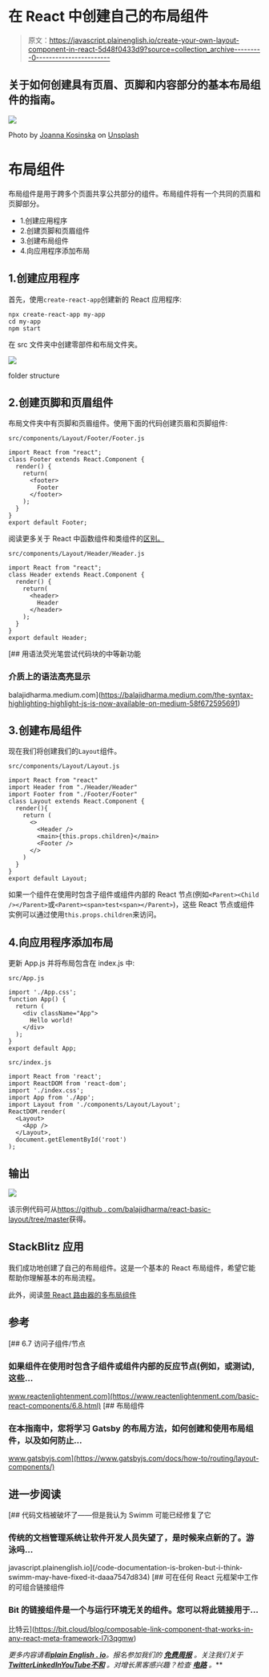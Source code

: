 # 在 React 中创建自己的布局组件

> 原文：<https://javascript.plainenglish.io/create-your-own-layout-component-in-react-5d48f0433d9?source=collection_archive---------0----------------------->

## 关于如何创建具有页眉、页脚和内容部分的基本布局组件的指南。

![](img/1b3629300c3d0755a514ce957b201f17.png)

Photo by [Joanna Kosinska](https://unsplash.com/@joannakosinska?utm_source=medium&utm_medium=referral) on [Unsplash](https://unsplash.com?utm_source=medium&utm_medium=referral)

# 布局组件

布局组件是用于跨多个页面共享公共部分的组件。布局组件将有一个共同的页眉和页脚部分。

*   1.创建应用程序
*   2.创建页脚和页眉组件
*   3.创建布局组件
*   4.向应用程序添加布局

## 1.创建应用程序

首先，使用`create-react-app`创建新的 React 应用程序:

```
npx create-react-app my-app
cd my-app
npm start
```

在 src 文件夹中创建零部件和布局文件夹。

![](img/83723adc8ebebe8698c17dfeb0a9b41f.png)

folder structure

## 2.创建页脚和页眉组件

布局文件夹中有页脚和页眉组件。使用下面的代码创建页眉和页脚组件:

`src/components/Layout/Footer/Footer.js`

```
import React from "react";
class Footer extends React.Component {
  render() {
    return(
      <footer>
        Footer
      </footer>
    );
  }
}
export default Footer;
```

阅读更多关于 React 中函数组件和类组件的[区别。](https://medium.com/javascript-in-plain-english/which-is-better-class-components-or-functional-component-in-react-a417b4ef6c1a)

`src/components/Layout/Header/Header.js`

```
import React from "react";
class Header extends React.Component {
  render() {
    return(
      <header>
        Header
      </header>
    );
  }
}
export default Header;
```

[](https://balajidharma.medium.com/the-syntax-highlighting-highlight-js-is-now-available-on-medium-58f672595691) [## 用语法荧光笔尝试代码块的中等新功能

### 介质上的语法高亮显示

balajidharma.medium.com](https://balajidharma.medium.com/the-syntax-highlighting-highlight-js-is-now-available-on-medium-58f672595691) 

## 3.创建布局组件

现在我们将创建我们的`Layout`组件。

`src/components/Layout/Layout.js`

```
import React from "react"
import Header from "./Header/Header"
import Footer from "./Footer/Footer"
class Layout extends React.Component {
  render(){
    return (
      <>
        <Header />
        <main>{this.props.children}</main>
        <Footer />
      </>
    )
  }
}
export default Layout;
```

如果一个组件在使用时包含子组件或组件内部的 React 节点(例如`<Parent><Child /></Parent>`或`<Parent><span>test<span></Parent>`)，这些 React 节点或组件实例可以通过使用`this.props.children`来访问。

## 4.向应用程序添加布局

更新 App.js 并将布局包含在 index.js 中:

`src/App.js`

```
import './App.css';
function App() {
  return (
    <div className="App">
      Hello world!
    </div>
  );
}
export default App;
```

`src/index.js`

```
import React from 'react';
import ReactDOM from 'react-dom';
import './index.css';
import App from './App';
import Layout from './components/Layout/Layout';
ReactDOM.render(
  <Layout>
    <App />
  </Layout>,
  document.getElementById('root')
);
```

## **输出**

![](img/2da01de1273c182f53f5d9a3369869e2.png)

该示例代码可从[https://github . com/balajidharma/react-basic-layout/tree/master](https://github.com/balajidharma/react-basic-layout/tree/master)获得。

## **StackBlitz 应用**

我们成功地创建了自己的布局组件。这是一个基本的 React 布局组件，希望它能帮助你理解基本的布局流程。

此外，阅读[带 React 路由器的多布局组件](/create-multiple-layouts-components-with-react-router-46b57ad5a455)

## 参考

 [## 6.7 访问子组件/节点

### 如果组件在使用时包含子组件或组件内部的反应节点(例如，或测试),这些…

www.reactenlightenment.com](https://www.reactenlightenment.com/basic-react-components/6.8.html) [](https://www.gatsbyjs.com/docs/how-to/routing/layout-components/) [## 布局组件

### 在本指南中，您将学习 Gatsby 的布局方法，如何创建和使用布局组件，以及如何防止…

www.gatsbyjs.com](https://www.gatsbyjs.com/docs/how-to/routing/layout-components/) 

## 进一步阅读

[](/code-documentation-is-broken-but-i-think-swimm-may-have-fixed-it-daaa7547d834) [## 代码文档被破坏了——但是我认为 Swimm 可能已经修复了它

### 传统的文档管理系统让软件开发人员失望了，是时候来点新的了。游泳吗…

javascript.plainenglish.io](/code-documentation-is-broken-but-i-think-swimm-may-have-fixed-it-daaa7547d834) [](https://bit.cloud/blog/composable-link-component-that-works-in-any-react-meta-framework-l7i3qgmw) [## 可在任何 React 元框架中工作的可组合链接组件

### Bit 的链接组件是一个与运行环境无关的组件。您可以将此链接用于…

比特云](https://bit.cloud/blog/composable-link-component-that-works-in-any-react-meta-framework-l7i3qgmw) 

*更多内容请看*[***plain English . io***](https://plainenglish.io/)*。报名参加我们的* [***免费周报***](http://newsletter.plainenglish.io/) *。关注我们关于*[***Twitter***](https://twitter.com/inPlainEngHQ)[***LinkedIn***](https://www.linkedin.com/company/inplainenglish/)*[***YouTube***](https://www.youtube.com/channel/UCtipWUghju290NWcn8jhyAw)*[***不和***](https://discord.gg/GtDtUAvyhW) *。对增长黑客感兴趣？检查* [***电路***](https://circuit.ooo/) *。***